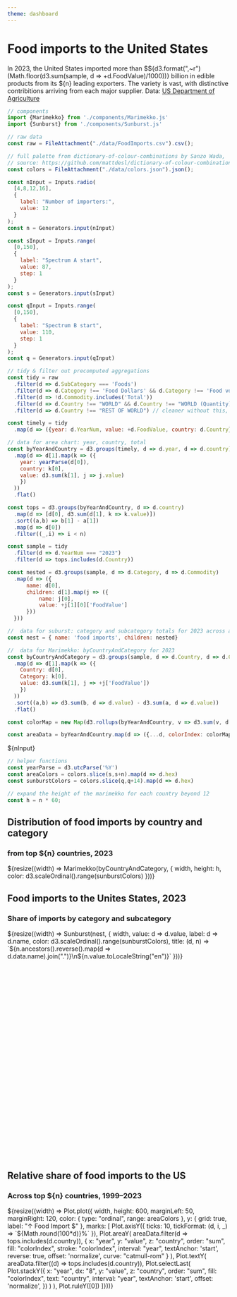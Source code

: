 ```yaml
---
theme: dashboard
---
```


# Food imports to the United States

<!-- ## By category, subcategory, and country of origin -->

In 2023, the United States imported more than \$${d3.format(",~r")(Math.floor(d3.sum(sample, d => +d.FoodValue)/1000))} billion in edible products from its ${n} leading exporters. The variety is vast, with distinctive contribitions arriving from each major supplier. Data: [US Department of Agriculture](https://www.ers.usda.gov/data-products/u-s-food-imports/)

```js
// components
import {Marimekko} from './components/Marimekko.js'
import {Sunburst} from './components/Sunburst.js'
```

```js
// raw data
const raw = FileAttachment("./data/FoodImports.csv").csv();
```

```js
// full palette from dictionary-of-colour-combinations by Sanzo Wada,
// source: https://github.com/mattdesl/dictionary-of-colour-combinations/blob/master/colors.json
const colors = FileAttachment("./data/colors.json").json();
```

```js
const nInput = Inputs.radio(
  [4,8,12,16],
  {
    label: "Number of importers:",
    value: 12
  }
);
const n = Generators.input(nInput)

const sInput = Inputs.range(
  [0,150],
  {
    label: "Spectrum A start",
    value: 87,
    step: 1
  }
);
const s = Generators.input(sInput)

const qInput = Inputs.range(
  [0,150],
  {
    label: "Spectrum B start",
    value: 110,
    step: 1
  }
);
const q = Generators.input(qInput)

```

```js
// tidy & filter out precomputed aggregations
const tidy = raw
  .filter(d => d.SubCategory === 'Foods')
  .filter(d => d.Category !== 'Food Dollars' && d.Category !== 'Food volume')
  .filter(d => !d.Commodity.includes('Total'))
  .filter(d => d.Country !== "WORLD" && d.Country !== "WORLD (Quantity)")
  .filter(d => d.Country !== "REST OF WORLD") // cleaner without this, needs annotation

const timely = tidy
  .map(d => ({year: d.YearNum, value: +d.FoodValue, country: d.Country}))

// data for area chart: year, country, total
const byYearAndCountry = d3.groups(timely, d => d.year, d => d.country)
  .map(d => d[1].map(k => ({
    year: yearParse(d[0]),
    country: k[0],
    value: d3.sum(k[1], j => j.value)
    })
  ))
  .flat()

const tops = d3.groups(byYearAndCountry, d => d.country)
  .map(d => [d[0], d3.sum(d[1], k => k.value)])
  .sort((a,b) => b[1] - a[1])
  .map(d => d[0])
  .filter((_,i) => i < n)

const sample = tidy
  .filter(d => d.YearNum === "2023")
  .filter(d => tops.includes(d.Country))

const nested = d3.groups(sample, d => d.Category, d => d.Commodity)
  .map(d => ({
      name: d[0],
      children: d[1].map(j => ({
          name: j[0],
          value: +j[1][0]['FoodValue']
      }))
  }))

//  data for suburst: category and subcategory totals for 2023 across all nations
const nest = { name: 'food imports', children: nested}

//  data for Marimekko: byCountryAndCategory for 2023
const byCountryAndCategory = d3.groups(sample, d => d.Country, d => d.Category)
  .map(d => d[1].map(k => ({
    Country: d[0],
    Category: k[0],
    value: d3.sum(k[1], j => +j['FoodValue'])
    })
  ))
  .sort((a,b) => d3.sum(b, d => d.value) - d3.sum(a, d => d.value))
  .flat()
```

```js
const colorMap = new Map(d3.rollups(byYearAndCountry, v => d3.sum(v, d => d.value), d => d.country).sort((a,b) => b[1] - a[1]).map((d,i) => ([d[0], i%n])))
```

```js
const areaData = byYearAndCountry.map(d => ({...d, colorIndex: colorMap.get(d.country)}))
```

<div>${nInput}</div>

<!-- <div>${sInput}</div>
<div>${qInput}</div> -->

```js
// helper functions
const yearParse = d3.utcParse('%Y')
const areaColors = colors.slice(s,s+n).map(d => d.hex)
const sunburstColors = colors.slice(q,q+14).map(d => d.hex)
```

```js
// expand the height of the marimekko for each country beyond 12
const h = n * 60;

```
<div class="grid grid-cols-2" style="grid-auto-rows: auto;">
  <div class="card grid-colspan-2">
    <h2>Distribution of food imports by country and category</h2>
    <h3>from top ${n} countries, 2023</h3>
    ${resize((width) => Marimekko(byCountryAndCategory, {
      width,
      height: h,
      color: d3.scaleOrdinal().range(sunburstColors)
    }))}
  </div>
  <div class="card" style="min-height: 600px;">
    <h2>Food imports to the Unites States, 2023</h2>
    <h3>Share of imports by category and subcategory</h3>
    ${resize((width) => Sunburst(nest, {
      width,
      value: d => d.value,
      label: d => d.name,
      color: d3.scaleOrdinal().range(sunburstColors),
      title: (d, n) => `${n.ancestors().reverse().map(d => d.data.name).join(".")}\n${n.value.toLocaleString("en")}`
    }))}
  </div>
  <div class="card">
    <h2>Relative share of food imports to the US</h2>
    <h3>Across top ${n} countries, 1999–2023</h3>
    ${resize((width) => Plot.plot({
      width,
      height: 600,
      marginLeft: 50,
      marginRight: 120,
      color: {
        type: "ordinal",
        range: areaColors
      },
      y: {
        grid: true,
        label: "↑ Food Import $"
      },
      marks: [
        Plot.axisY({
          ticks: 10,
          tickFormat: (d, i, _) => `${Math.round(100*d)}%`
        }),
        Plot.areaY(
          areaData.filter(d => tops.includes(d.country)),
          {
            x: "year",
            y: "value",
            z: "country",
            order: "sum",
            fill: "colorIndex",
            stroke: "colorIndex",
            interval: "year",
            textAnchor: 'start',
            reverse: true,
            offset: 'normalize',
            curve: "catmull-rom"
          }
        ),
        Plot.textY(
          areaData.filter((d) => tops.includes(d.country)),
          Plot.selectLast(
            Plot.stackY({
              x: "year",
              dx: "8",
              y: "value",
              z: "country",
              order: "sum",
              fill: "colorIndex",
              text: "country",
              interval: "year",
              textAnchor: 'start',
              offset: 'normalize',
            })
          )
        ),
        Plot.ruleY([0])
      ]}))}
  </div>
</div>
